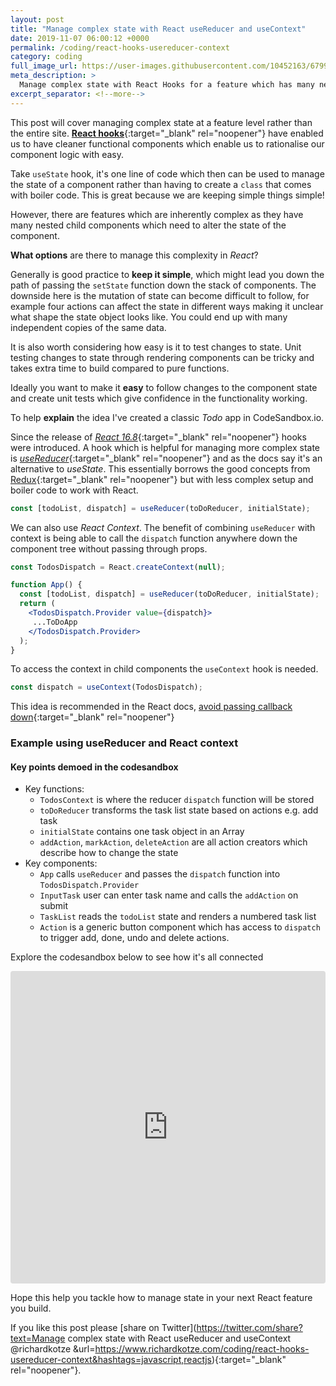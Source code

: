 ```yaml
---
layout: post
title: "Manage complex state with React useReducer and useContext"
date: 2019-11-07 06:00:12 +0000
permalink: /coding/react-hooks-usereducer-context
category: coding
full_image_url: https://user-images.githubusercontent.com/10452163/67992561-2a05cc00-fc35-11e9-916d-c7fbf8c1dc78.jpg
meta_description: >
  Manage complex state with React Hooks for a feature which has many nested child components. Combining useReducer and useContext.
excerpt_separator: <!--more-->
---
```


This post will cover managing complex state at a feature level rather than the entire site. [**React hooks**](https://reactjs.org/docs/hooks-intro.html){:target="\_blank" rel="noopener"} have enabled us to have cleaner functional components which enable us to rationalise our component logic with easy.

Take `useState` hook, it's one line of code which then can be used to manage the state of a component rather than having to create a `class` that comes with boiler code. This is great because we are keeping simple things simple!

However, there are features which are inherently complex as they have many nested child components which need to alter the state of the component.

**What options** are there to manage this complexity in _React_?

<!--more-->

Generally is good practice to **keep it simple**, which might lead you down the path of passing the `setState` function down the stack of components. The downside here is the mutation of state can become difficult to follow, for example four actions can affect the state in different ways making it unclear what shape the state object looks like. You could end up with many independent copies of the same data. 

It is also worth considering how easy is it to test changes to state. Unit testing changes to state through rendering components can be tricky and takes extra time to build compared to pure functions.

Ideally you want to make it **easy** to follow changes to the component state and create unit tests which give confidence in the functionality working.

To help **explain** the idea I've created a classic _Todo_ app in CodeSandbox.io.

Since the release of [_React 16.8_](https://github.com/facebook/react/blob/master/CHANGELOG.md#1680-february-6-2019){:target="\_blank" rel="noopener"} hooks were introduced. A hook which is helpful for managing more complex state is [_useReducer_](https://reactjs.org/docs/hooks-reference.html#usereducer){:target="\_blank" rel="noopener"} and as the docs say it's an alternative to _useState_. This essentially borrows the good concepts from [Redux](https://redux.js.org/faq/react-redux){:target="\_blank" rel="noopener"} but with less complex setup and boiler code to work with React. 

```javascript
const [todoList, dispatch] = useReducer(toDoReducer, initialState);
```

We can also use _React Context_. The benefit of combining `useReducer` with context is being able to call the `dispatch` function anywhere down the component tree without passing through props.

```jsx
const TodosDispatch = React.createContext(null);

function App() {
  const [todoList, dispatch] = useReducer(toDoReducer, initialState);
  return (
    <TodosDispatch.Provider value={dispatch}>
     ...ToDoApp
    </TodosDispatch.Provider>
  );
}
```

To access the context in child components the `useContext` hook is needed.

```javascript
const dispatch = useContext(TodosDispatch);
```

This idea is recommended in the React docs, [avoid passing callback down](https://reactjs.org/docs/hooks-faq.html#how-to-avoid-passing-callbacks-down){:target="\_blank" rel="noopener"}

### Example using useReducer and React context

#### **Key points** demoed in the codesandbox

- Key functions:
  - `TodosContext` is where the reducer `dispatch` function will be stored
  - `toDoReducer` transforms the task list state based on actions e.g. add task
  - `initialState` contains one task object in an Array
  - `addAction`, `markAction`, `deleteAction` are all action creators which describe how to change the state
- Key components:
  - `App` calls `useReducer` and passes the `dispatch` function into `TodosDispatch.Provider`
  - `InputTask` user can enter task name and calls the `addAction` on submit
  - `TaskList` reads the `todoList` state and renders a numbered task list
  - `Action` is a generic button component which has access to `dispatch` to trigger add, done, undo and delete actions.

Explore the codesandbox below to see how it's all connected

<iframe
     src="https://codesandbox.io/embed/todo-reducer-and-context-mz1mo?autoresize=1&fontsize=14"
     style="width:100%; height:500px; border:0; border-radius: 4px; overflow:hidden;"
     title="todo-reducer-and-context"
     allow="geolocation; microphone; camera; midi; vr; accelerometer; gyroscope; payment; ambient-light-sensor; encrypted-media; usb"
     sandbox="allow-modals allow-forms allow-popups allow-scripts allow-same-origin"
   ></iframe>

Hope this help you tackle how to manage state in your next React feature you build.

If you like this post please [share on Twitter](https://twitter.com/share?text=Manage complex state with React useReducer and useContext @richardkotze &url=https://www.richardkotze.com/coding/react-hooks-usereducer-context&hashtags=javascript,reactjs){:target="\_blank" rel="noopener"}.


